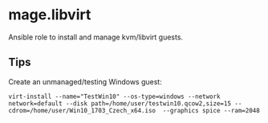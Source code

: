 # mage.libvirt
Ansible role to install and manage kvm/libvirt guests.

## Tips

Create an unmanaged/testing Windows guest:

```
virt-install --name="TestWin10" --os-type=windows --network network=default --disk path=/home/user/testwin10.qcow2,size=15 --cdrom=/home/user/Win10_1703_Czech_x64.iso  --graphics spice --ram=2048
```
